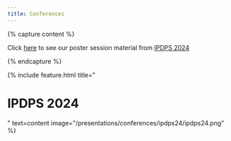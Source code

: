 ```yaml
---
title: Conferences
---
```


<!-- Check out our tutorial presentation from <a href="./fpga24">FPGA 2024</a> -->

{% capture content %}

Click [here](./ipdps24/) to see our poster session material from [IPDPS 2024](https://www.ipdps.org/ipdps2024/index.html)

{% endcapture %}

{% include feature.html title="<h1>IPDPS 2024</h1>" text=content image="/presentations/conferences/ipdps24/ipdps24.png" %}
